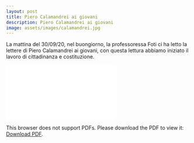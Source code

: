 ```yaml
---
layout: post
title: Piero Calamandrei ai giovani
description: Piero Calamandrei ai giovani
image: assets/images/calamandrei.jpg
---
```


La mattina del 30/09/20, nel buongiorno, la professoressa Foti ci ha letto la lettere di Piero Calamandrei ai giovani, con questa lettura abbiamo iniziato il lavoro di cittadinanza e costituzione.

<object data="/Portfolio/assets/pdf/calamandrei.pdf" type="application/pdf" width="1000px" height="1000px">
    <embed src="/Portfolio/assets/pdf/calamandrei.pdf">
        <p>This browser does not support PDFs. Please download the PDF to view it: <a href="/Portfolio/assets/pdf/calamandrei.pdf">Download PDF</a>.</p>
    </embed>
</object>
